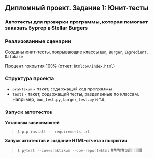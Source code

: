 ## Дипломный проект. Задание 1: Юнит-тесты

### Автотесты для проверки программы, которая помогает заказать бургер в Stellar Burgers

### Реализованные сценарии

Созданы юнит-тесты, покрывающие классы `Bun`, `Burger`, `Ingredient`, `Database`

Процент покрытия 100% (отчет: `htmlcov/index.html`)

### Структура проекта

- `praktikum` - пакет, содержащий код программы
- `tests` - пакет, содержащий тесты, разделенные по классам. Например, `bun_test.py`, `burger_test.py` и т.д.

### Запуск автотестов

**Установка зависимостей**

> `$ pip install -r requirements.txt`

**Запуск автотестов и создание HTML-отчета о покрытии**

>  `$ pytest --cov=praktikum --cov-report=html`
#####pullllllllllll
